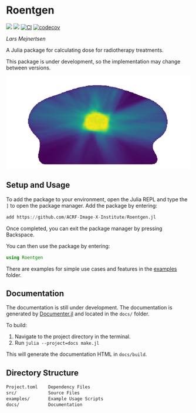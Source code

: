 # Roentgen
[![](https://img.shields.io/badge/docs-stable-blue.svg)](https://acrf-image-x-institute.github.io/Roentgen.jl/stable/)
[![](https://img.shields.io/badge/docs-dev-blue.svg)](https://acrf-image-x-institute.github.io/Roentgen.jl/dev/)
[![CI](https://github.com/ACRF-Image-X-Institute/Roentgen.jl/actions/workflows/CI.yml/badge.svg)](https://github.com/ACRF-Image-X-Institute/Roentgen.jl/actions/workflows/CI.yml)
[![codecov](https://codecov.io/gh/ACRF-Image-X-Institute/Roentgen.jl/branch/main/graph/badge.svg?token=FBOJ3CMLN9)](https://codecov.io/gh/ACRF-Image-X-Institute/Roentgen.jl)

*Lars Mejnertsen*

A Julia package for calculating dose for radiotherapy treatments.

This package is under development, so the implementation may change between versions.

![dose_recon_example](docs/src/assets/dose-reconstruction.png)

## Setup and Usage

To add the package to your environment, open the Julia REPL and type the `]` to open the package manager.
Add the package by entering:

```julia
add https://github.com/ACRF-Image-X-Institute/Roentgen.jl
```

Once completed, you can exit the package manager by pressing Backspace.

You can then use the package by entering:

```julia
using Roentgen
```

There are examples for simple use cases and features in the [examples](https://github.com/ACRF-Image-X-Institute/Roentgen.jl/tree/main/examples) folder.

## Documentation

The documentation is still under development.
The documentation is generated by [Documenter.jl](https://juliadocs.github.io/Documenter.jl/stable/) and located in the `docs/` folder.

To build:

1. Navigate to the project directory in the terminal.
2. Run `julia --project=docs make.jl`

This will generate the documentation HTML in `docs/build`.

## Directory Structure

```
Project.toml	Dependency Files
src/			Source Files
examples/		Example Usage Scripts
docs/			Documentation
```

